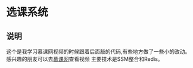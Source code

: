 # 选课系统
## 说明 
这个是我学习慕课网视频的时候跟着后面敲的代码,有些地方做了一些小的改动。感兴趣的朋友可以去[慕课网](https://www.imooc.com/u/2145618/courses?sort=publish)查看视频
主要技术是SSM整合和Redis。
